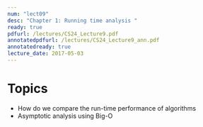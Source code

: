 ```yaml
---
num: "lect09"
desc: "Chapter 1: Running time analysis "
ready: true
pdfurl: /lectures/CS24_Lecture9.pdf
annotatedpdfurl: /lectures/CS24_Lecture9_ann.pdf
annotatedready: true
lecture_date: 2017-05-03
---
```


# Topics
* How do we compare the run-time performance of algorithms
* Asymptotic analysis using Big-O


